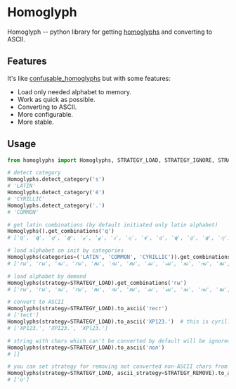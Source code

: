 # Homoglyph

Homoglyph -- python library for getting [homoglyphs](https://en.wikipedia.org/wiki/Homoglyph) and converting to ASCII.


## Features

It's like [confusable_homoglyphs](https://github.com/vhf/confusable_homoglyphs) but with some features:

* Load only needed alphabet to memory.
* Work as quick as possible.
* Converting to ASCII.
* More configurable.
* More stable.


## Usage

```python
from homoglyphs import Homoglyphs, STRATEGY_LOAD, STRATEGY_IGNORE, STRATEGY_REMOVE

# detect category
Homoglyphs.detect_category('s')
# 'LATIN'
Homoglyphs.detect_category('ё')
# 'CYRILLIC'
Homoglyphs.detect_category('.')
# 'COMMON'

# get latin combinations (by default initiated only latin alphabet)
Homoglyphs().get_combinations('q')
# ['q', '𝐪', '𝑞', '𝒒', '𝓆', '𝓺', '𝔮', '𝕢', '𝖖', '𝗊', '𝗾', '𝘲', '𝙦', '𝚚']

# load alphabet on init by categories
Homoglyphs(categories=('LATIN', 'COMMON', 'CYRILLIC')).get_combinations('гы')
# ['rы', 'гы', 'ꭇы', 'ꭈы', '𝐫ы', '𝑟ы', '𝒓ы', '𝓇ы', '𝓻ы', '𝔯ы', '𝕣ы', '𝖗ы', '𝗋ы', '𝗿ы', '𝘳ы', '𝙧ы', '𝚛ы']

# load alphabet by demand
Homoglyphs(strategy=STRATEGY_LOAD).get_combinations('гы')
# ['rы', 'гы', 'ꭇы', 'ꭈы', '𝐫ы', '𝑟ы', '𝒓ы', '𝓇ы', '𝓻ы', '𝔯ы', '𝕣ы', '𝖗ы', '𝗋ы', '𝗿ы', '𝘳ы', '𝙧ы', '𝚛ы']

# convert to ASCII
Homoglyphs(strategy=STRATEGY_LOAD).to_ascii('тест')
# ['tect']
Homoglyphs(strategy=STRATEGY_LOAD).to_ascii('ХР123.')  # this is cyrillic "х" and "р"
# ['XP123.', 'XPI23.', 'XPl23.']

# string with chars which can't be converted by default will be ignored
Homoglyphs(strategy=STRATEGY_LOAD).to_ascii('лол')
# []

# you can set strategy for removing not converted non-ASCII chars from result
Homoglyphs(strategy=STRATEGY_LOAD, ascii_strategy=STRATEGY_REMOVE).to_ascii('лол')
# ['o']
```
